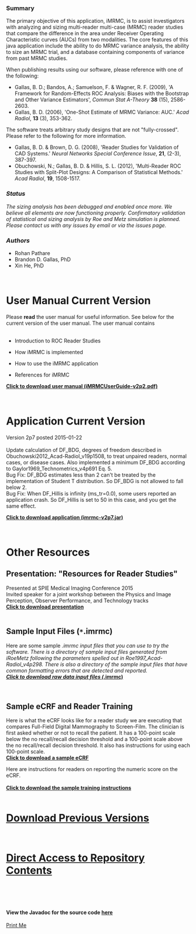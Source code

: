 ### Summary ###
The primary objective of this application, iMRMC, is to assist investigators with analyzing and sizing multi-reader multi-case (MRMC) reader studies that compare the difference in the area under Receiver Operating Characteristic curves (AUCs) from two modalities. The core features of this java application include the ability to do MRMC variance analysis, the ability to size an MRMC trial, and a database containing components of variance from past MRMC studies.

When publishing results using our software, please reference with one of the following:
  * Gallas, B. D.; Bandos, A.; Samuelson, F. & Wagner, R. F. (2009), 'A Framework for Random-Effects ROC Analysis: Biases with the Bootstrap and Other Variance Estimators', _Commun Stat A-Theory_ **38** (15), 2586-2603.
  * Gallas, B. D. (2006), 'One-Shot Estimate of MRMC Variance: AUC.' _Acad Radiol_, **13** (3), 353-362.

The software treats arbitrary study designs that are not "fully-crossed". Please refer to the following for more information.
  * Gallas, B. D. & Brown, D. G. (2008), 'Reader Studies for Validation of CAD Systems.' _Neural Networks Special Conference Issue_, **21**, (2-3), 387-397.
  * Obuchowski, N.; Gallas, B. D. & Hillis, S. L. (2012), 'Multi-Reader ROC Studies with Split-Plot Designs: A Comparison of Statistical Methods.' _Acad Radiol_, **19**, 1508-1517.

### _Status_ ###
_The sizing analysis has been debugged and enabled once more. We believe all elements are now functioning properly. Confirmatory validation of statistical and sizing analysis by Roe and Metz simulation is planned. Please contact us with any issues by email or via the issues page._


### _Authors_ ###
  * Rohan Pathare
  * Brandon D. Gallas, PhD
  * Xin He, PhD

<br>
<h1>User Manual Current Version</h1>
Please <b>read</b> the user manual for useful information. See below for the current version of the user manual. The user manual contains<br>
<br>
<ul><li>Introduction to ROC Reader Studies</li></ul>

<ul><li>How iMRMC is implemented</li></ul>

<ul><li>How to use the iMRMC application</li></ul>

<ul><li>References for iMRMC</li></ul>

<b><a href='http://imrmc.googlecode.com/svn/standalone_application/iMRMCuserguide-v2p2.pdf'>Click to download user manual (iMRMCUserGuide-v2p2.pdf)</a></b> <br>

<br>

<h1>Application Current Version</h1>
Version 2p7 posted 2015-01-22<br>
<br>
Update calculation of DF_BDG, degrees of freedom described in<br>
Obuchowski2012_Acad-Radiol_v19p1508, to treat unpaired readers, normal cases, or disease cases. Also implemented a minimum DF_BDG according<br>
to Gaylor1969_Technometrics_v4p691 Eq. 5. <br>
Bug Fix: DF_BDG estimates less than 2 can't be treated by the implementation of Student T distribution. So DF_BDG is not allowed to fall below 2. <br>
Bug Fix: When DF_Hillis is infinity (ms_tr=0.0), some users reported an application crash. So DF_Hillis is set to 50 in this case, and you get the same effect. <br>

<b><a href='http://imrmc.googlecode.com/svn/standalone_application/iMRMC-v2p7.jar'>Click to download application (imrmc-v2p7.jar)</a></b>

<br>

<h1>Other Resources</h1>

<h2>Presentation: "Resources for Reader Studies"</h2>

Presented at SPIE Medical Imaging Conference 2015 <br>
Invited speaker for a joint workshop between the Physics and Image Perception, Observer Performance, and Technology tracks <br>
<b><a href='http://imrmc.googlecode.com/svn/standalone_application/docs/2015SPIE-MIworkshopBDG-4.pdf'>Click to download presentation</a></b> <br>
<br>

<h2>Sample Input Files (<code>*</code>.imrmc)</h2>

Here are some sample <code>*</code>.imrmc input files that you can use to try the software. There is a directory of sample input files generated from iRoeMetz following the parameters spelled out in Roe1997_Acad-Radiol_v4p298. There is also a directory of the sample input files that have common formatting errors that are detected and reported. <br>
<b><a href='http://imrmc.googlecode.com/svn/standalone_application/FilesTest-iMRMC'>Click to download raw data input files (*.imrmc)</a></b> <br>

<br>

<h2>Sample eCRF and Reader Training</h2>

Here is what the eCRF looks like for a reader study we are executing that compares Full-Field Digital Mammography to Screen-Film. The clinician is first asked whether or not to recall the patient. It has a 100-point scale below the no recall/recall decision threshold and a 100-point scale above the no recall/recall decision threshold. It also has instructions for using each 100-point scale. <br>
<b><a href='http://imrmc.googlecode.com/svn/standalone_application/docs/VIPER/eCRF-3.pdf'>Click to download a sample eCRF</a></b> <br>

Here are instructions for readers on reporting the numeric score on the eCRF.<br>
<br>
<b><a href='http://imrmc.googlecode.com/svn/standalone_application/docs/VIPER/VIPER%20instructions-scoring-v2.pdf'>Click to download the sample training instructions</a></b> <br>
<br>




<h1><a href='iMRMCVersionHistory.md'>Download Previous Versions</a></h1>
<br>

<h1><a href='http://imrmc.googlecode.com/svn/'>Direct Access to Repository Contents</a></h1>

<br>
<br>
<br>


<h4>View the Javadoc for the source code <a href='http://imrmc.googlecode.com/svn/javadoc/index.html'>here</a></h4>

<a href='http://imrmc.googlecode.com/svn/wiki/gadgets/printwikis.html?_gnpi_subversion="svn"&_gnpi_wikilist="TableOfContents|IntroToROCReaderStudies|iMRMCMethods|iMRMCDatabase|DatasetSummaryInfo|iMRMCUsage|ROCStudyDataFormat|iMRMCReferences"'>Print Me</a>